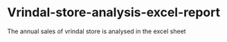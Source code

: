 # Vrindal-store-analysis-excel-report
The annual sales of vrindal store is analysed in the excel sheet
